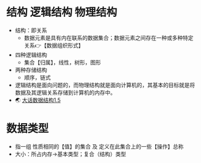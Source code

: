 # 结构 逻辑结构 物理结构 
  - 结构：即关系
    - 数据元素是具有内在联系的数据集合；数据元素之间存在一种或多种特定关系👉【数据组织形式】
  - 四种逻辑结构
    - 集合【归属】，线性，树形，图形
  - 两种存储结构
    - 顺序，链式
  - 逻辑结构是面向问题的，而物理结构就是面向计算机的，其基本的目标就是将数据及其逻辑关系存储到计算机的内存中。
  - 🌏 [大话数据结构1.5]



# 数据类型
  - 指一组 性质相同的【值】的集合 及 定义在此集合上的一些【操作】总称
  - 大小：所占内存->基本类型；复合（结构）类型


[大话数据结构1.5]:https://weread.qq.com/web/reader/f7c324d0813ab6bb7g017833k3c5327902153c59dc0488e1?
